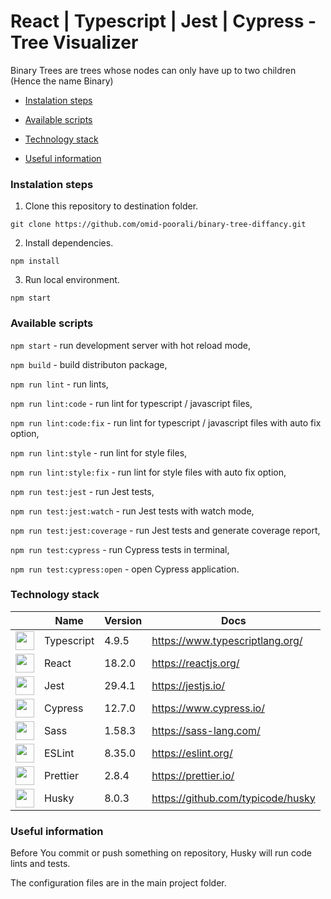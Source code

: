 
# React | Typescript | Jest | Cypress - Tree Visualizer

  

Binary Trees are trees whose nodes can only have up to two children (Hence the name Binary)

  

- [Instalation steps](#instalation-steps)

- [Available scripts](#available-scripts)

- [Technology stack](#technology-stack)

- [Useful information](#useful-information)

  

<a  name="instalation"  />

  

### Instalation steps

  

1. Clone this repository to destination folder.

  

`git clone https://github.com/omid-poorali/binary-tree-diffancy.git`

  

2. Install dependencies.

  

`npm install`

  

3. Run local environment.

  

`npm start`

  

<a  name="scripts"  />

  

### Available scripts

  

`npm start` - run development server with hot reload mode,

  

`npm build` - build distributon package,

  

`npm run lint` - run lints,

  

`npm run lint:code` - run lint for typescript / javascript files,

  

`npm run lint:code:fix` - run lint for typescript / javascript files with auto fix option,

  

`npm run lint:style` - run lint for style files,

  

`npm run lint:style:fix` - run lint for style files with auto fix option,

  

`npm run test:jest` - run Jest tests,

  

`npm run test:jest:watch` - run Jest tests with watch mode,

  

`npm run test:jest:coverage` - run Jest tests and generate coverage report,

  

`npm run test:cypress` - run Cypress tests in terminal,

  

`npm run test:cypress:open` - open Cypress application.

  

<a  name="technology"  />

  

### Technology stack

|   | Name | Version | Docs |
|-------|-----------------|-------------|------|
| <img src="https://cdn.worldvectorlogo.com/logos/typescript-2.svg" width='30'> | Typescript | 4.9.5 | <https://www.typescriptlang.org/>
| <img src="https://upload.wikimedia.org/wikipedia/commons/thumb/a/a7/React-icon.svg/2300px-React-icon.svg.png" width='30'> | React | 18.2.0 | <https://reactjs.org/>| 
| <img src="https://iconape.com/wp-content/png_logo_vector/jest-logo.png" width='30'> | Jest | 29.4.1 | <https://jestjs.io/>
| <img src="https://upload.wikimedia.org/wikipedia/commons/a/a4/Cypress.png" width='30'> | Cypress | 12.7.0 | <https://www.cypress.io/>
| <img src="https://upload.wikimedia.org/wikipedia/commons/thumb/9/96/Sass_Logo_Color.svg/1200px-Sass_Logo_Color.svg.png" width='30'> | Sass | 1.58.3 | <https://sass-lang.com/>| 
| <img src="https://cdn.worldvectorlogo.com/logos/eslint.svg" width='30'> | ESLint | 8.35.0 | <https://eslint.org/>
| <img src="https://prettier.io/icon.png" width='30'> | Prettier | 2.8.4 | https://prettier.io/
| <img src="https://media.istockphoto.com/vectors/cute-brown-siberian-husky-dog-sitting-cartoon-icon-vector-vector-id1238710824?k=20&m=1238710824&s=170667a&w=0&h=m4N_3us1MDDnMa-mWIGxyrYvgd9FRq0A67ziTCy7ZZw=" width='30'> | Husky | 8.0.3 | <https://github.com/typicode/husky>

  

<a  name="information"  />

  

### Useful information

  
  

Before You commit or push something on repository, Husky will run code lints and tests.

The configuration files are in the main project folder.